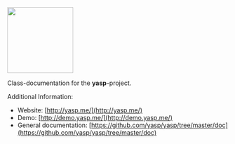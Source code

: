 <img src="../../src/app/img/logo.png" style="height: 150px" />

Class-documentation for the **yasp**-project.

Additional Information:
* Website: [http://yasp.me/](http://yasp.me/)
* Demo: [http://demo.yasp.me/](http://demo.yasp.me/)
* General documentation: [https://github.com/yasp/yasp/tree/master/doc](https://github.com/yasp/yasp/tree/master/doc)
